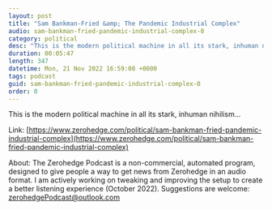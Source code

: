```yaml
---
layout: post
title: "Sam Bankman-Fried &amp; The Pandemic Industrial Complex"
audio: sam-bankman-fried-pandemic-industrial-complex-0
category: political
desc: "This is the modern political machine in all its stark, inhuman nihilism... "
duration: 00:05:47
length: 347
datetime: Mon, 21 Nov 2022 16:59:00 +0000
tags: podcast
guid: sam-bankman-fried-pandemic-industrial-complex-0
order: 0
---
```

This is the modern political machine in all its stark, inhuman nihilism... 

Link: [https://www.zerohedge.com/political/sam-bankman-fried-pandemic-industrial-complex](https://www.zerohedge.com/political/sam-bankman-fried-pandemic-industrial-complex)

About: The Zerohedge Podcast is a non-commercial, automated program, designed to give people a way to get news from Zerohedge in an audio format.  I am actively working on tweaking and improving the setup to create a better listening experience (October 2022).  Suggestions are welcome: [zerohedgePodcast@outlook.com](mailto:zerohedgePodcast@outlook.com)